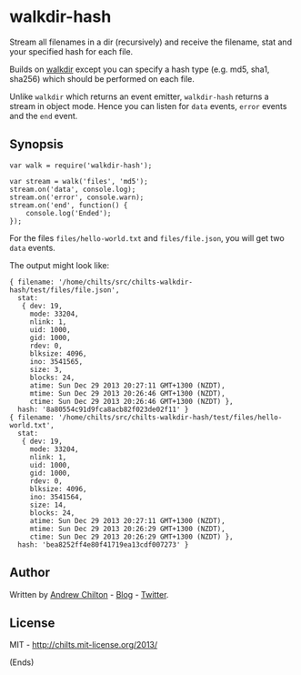 # walkdir-hash #

Stream all filenames in a dir (recursively) and receive the filename, stat and
your specified hash for each file.

Builds on [walkdir](https://npmjs.org/package/walkdir) except you can specify
a hash type (e.g. md5, sha1, sha256) which should be performed on each file.

Unlike `walkdir` which returns an event emitter, `walkdir-hash` returns a
stream in object mode.  Hence you can listen for `data` events, `error` events
and the `end` event.

## Synopsis ##

```
var walk = require('walkdir-hash');

var stream = walk('files', 'md5');
stream.on('data', console.log);
stream.on('error', console.warn);
stream.on('end', function() {
    console.log('Ended');
});
```

For the files `files/hello-world.txt` and `files/file.json`, you will get two
`data` events.

The output might look like:

```
{ filename: '/home/chilts/src/chilts-walkdir-hash/test/files/file.json',
  stat:
   { dev: 19,
     mode: 33204,
     nlink: 1,
     uid: 1000,
     gid: 1000,
     rdev: 0,
     blksize: 4096,
     ino: 3541565,
     size: 3,
     blocks: 24,
     atime: Sun Dec 29 2013 20:27:11 GMT+1300 (NZDT),
     mtime: Sun Dec 29 2013 20:26:46 GMT+1300 (NZDT),
     ctime: Sun Dec 29 2013 20:26:46 GMT+1300 (NZDT) },
  hash: '8a80554c91d9fca8acb82f023de02f11' }
{ filename: '/home/chilts/src/chilts-walkdir-hash/test/files/hello-world.txt',
  stat:
   { dev: 19,
     mode: 33204,
     nlink: 1,
     uid: 1000,
     gid: 1000,
     rdev: 0,
     blksize: 4096,
     ino: 3541564,
     size: 14,
     blocks: 24,
     atime: Sun Dec 29 2013 20:27:11 GMT+1300 (NZDT),
     mtime: Sun Dec 29 2013 20:26:29 GMT+1300 (NZDT),
     ctime: Sun Dec 29 2013 20:26:29 GMT+1300 (NZDT) },
  hash: 'bea8252ff4e80f41719ea13cdf007273' }
```

## Author ##

Written by [Andrew Chilton](http://chilts.org/) - [Blog](http://chilts.org/blog/) -
[Twitter](https://twitter.com/andychilton).

## License ##

MIT - http://chilts.mit-license.org/2013/

(Ends)
